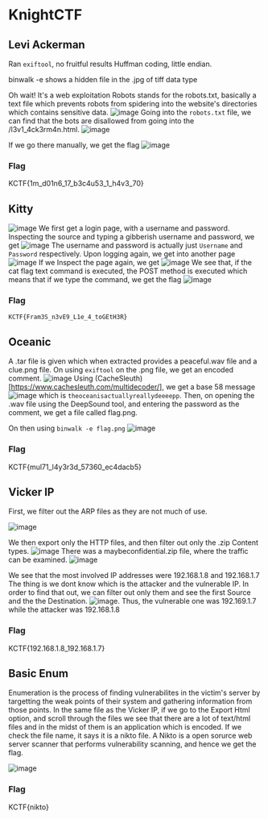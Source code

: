 # KnightCTF

## Levi Ackerman

Ran `exiftool`, no fruitful results
Huffman coding, little endian.

binwalk -e shows a hidden file in the .jpg of tiff data type

Oh wait! It's a web exploitation
Robots stands for the robots.txt, basically a text file which prevents robots from spidering into the website's directories which contains sensitive data.
![image](https://github.com/kua23/KnightCTF/assets/61975172/442aadf1-a350-4326-bc90-013f7b617075)
Going into the `robots.txt` file, we can find that the bots are disallowed from going into the /l3v1_4ck3rm4n.html.
![image](https://github.com/kua23/KnightCTF/assets/61975172/8f1a0ad4-7d09-46cf-b290-07a19cef7a0a)

If we go there manually, we get the flag
![image](https://github.com/kua23/KnightCTF/assets/61975172/36526cd2-e0e3-420a-b24d-3d6d47cb3a2d)

### Flag

KCTF{1m_d01n6_17_b3c4u53_1_h4v3_70}

## Kitty

![image](https://github.com/kua23/KnightCTF/assets/61975172/91efe3c5-e2be-4316-bc34-a3051e527bbd)
We first get a login page, with a username and password. 
Inspecting the source and typing a gibberish username and password, we get
![image](https://github.com/kua23/KnightCTF/assets/61975172/68b2900d-6e67-434d-8599-fe3abffef0e5)
The username and password is actually just `Username` and `Password` respectively.
Upon logging again, we get into another page
![image](https://github.com/kua23/KnightCTF/assets/61975172/9ee80982-cf11-49f2-a3a3-bee893919a41)
If we Inspect the page again, we get 
![image](https://github.com/kua23/KnightCTF/assets/61975172/fdc17db9-0e65-48b8-83f3-c7d4899eab66)
We see that, if the cat flag text command is executed, the POST method is executed which means that if we type the command, we get the flag
![image](https://github.com/kua23/KnightCTF/assets/61975172/267190d7-123e-4064-8ea2-4c73e6022c8e)

### Flag
`KCTF{Fram3S_n3vE9_L1e_4_toGEtH3R}`

## Oceanic

A .tar file is given which when extracted provides a peaceful.wav file and a clue.png file.
On using `exiftool` on the .png file, we get an encoded comment.
![image](https://github.com/kua23/KnightCTF/assets/61975172/e228e685-e659-4da5-9ce7-4ab,c0a113c3b)
Using (CacheSleuth)[https://www.cachesleuth.com/multidecoder/], we get a base 58 message
![image](https://github.com/kua23/KnightCTF/assets/61975172/52c68540-b9de-43f8-8ee7-e73b79c18b01)
which is `theoceanisactuallyreallydeeeepp`.
Then, on opening the .wav file using the DeepSound tool, and entering the password as the comment, we get a file called flag.png.

On then using `binwalk -e flag.png` 
![image](https://github.com/kua23/KnightCTF/assets/61975172/835f57b5-6b2f-4119-b4c0-76c9c5982b6b)

### Flag 
KCTF{mul71_l4y3r3d_57360_ec4dacb5}

## Vicker IP
First, we filter out the ARP files as they are not much of use.

![image](https://github.com/kua23/KnightCTF/assets/61975172/39be30b8-ad90-4d29-abd9-c3e97803bd6b)

We then export only the HTTP files, and then filter out only the .zip Content types.
![image](https://github.com/kua23/KnightCTF/assets/61975172/7da04784-c617-4bfd-a8a2-c713f96c0173)
There was a maybeconfidential.zip file, where the traffic can be examined.
![image](https://github.com/kua23/KnightCTF/assets/61975172/f09da75c-5b7e-4422-bad6-6c2c029e620c)

We see that the most involved IP addresses were 192.168.1.8 and 192.168.1.7 
The thing is we dont know which is the attacker and the vulnerable IP. In order to find that out, we can filter out only them and see the first Source and the the Destination.
![image](https://github.com/kua23/KnightCTF/assets/61975172/20c59cc3-e3c2-4c0a-b30a-2bc08c8284f5).
Thus, the vulnerable one was 192.169.1.7 while the attacker was 192.168.1.8

### Flag
KCTF{192.168.1.8_192.168.1.7}

## Basic Enum

Enumeration is the process of finding vulnerabilites in the victim's server by targetting the weak points of their system and gathering information from those points.
In the same file as the Vicker IP, if we go to the Export Html option, and scroll through the files we see that there are a lot of text/html files and in the midst of them is an application which is encoded. If we check the file name, it says it is a nikto file. A Nikto is a open sorurce web server scanner that performs vulnerability scanning, and hence we get the flag.

![image](https://github.com/kua23/KnightCTF/assets/61975172/7e1bdbc9-d240-4fd5-8094-1fab41a48583)

### Flag
KCTF{nikto}

## 










